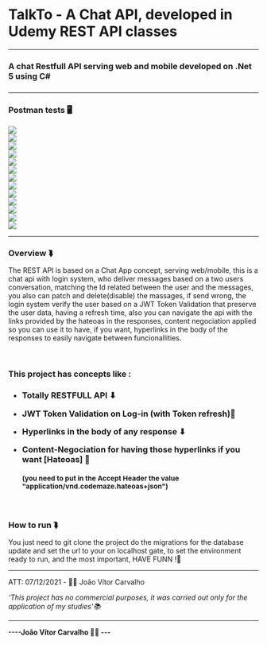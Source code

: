 # TalkTo - A Chat API, developed in Udemy REST API classes

<hr>
<h3>A chat Restfull API serving web and mobile developed on .Net 5 using C#<h3>
<hr>
<h3>Postman tests 🖥️</h3>
<img src="readme-imgs/swagger.jpg"></img>
<br>
<img src="readme-imgs/swagger2.jpg"></img>
<br>
<img src="readme-imgs/register.jpg"></img>
<br>
<img src="readme-imgs/login.jpg"></img>
<br>
<img src="readme-imgs/refresh.jpg"></img>
<br>
<img src="readme-imgs/getall.jpg"></img>
<br>
<img src="readme-imgs/getbyid.jpg"></img>
<br>
<img src="readme-imgs/getbyid2.jpg"></img>
<br>
<img src="readme-imgs/update.jpg"></img>
<br>
<img src="readme-imgs/update.jpg"></img>
<br>
<img src="readme-imgs/addmsg.jpg"></img>
<br>
<img src="readme-imgs/getmsgs.jpg"></img>
<br>
<img src="readme-imgs/updatemsg.jpg"></img>
<br>
<hr>
<h3>Overview ⮯</h3>
<p>The REST API is based on a Chat App concept, serving web/mobile, this is a chat api with login system, who deliver messages based on a two users conversation, matching the Id related between the user and the messages, you also can patch and delete(disable) the massages, if send wrong, the login system verify the user based on a JWT Token Validation that preserve the user data, having a refresh time, also you can navigate the api with the links provided by the hateoas in the responses, content negociation applied so you can use it to have, if you want, hyperlinks in the body of the responses to easily navigate between funcionallities.</p>
<br>
<h3>This project has concepts like :<h3>
<ul>
  <li>Totally RESTFULL API ⬇</li>
  <li><p>JWT Token Validation on Log-in (with Token refresh)🔧</p> </li>
  <li><p>Hyperlinks in the body of any response ⬇</p></li>
  <li><p>Content-Negociation for having those hyperlinks if you want [Hateoas] 🔧 <br>
  <br><small>(you need to put in the Accept Header the value "application/vnd.codemaze.hateoas+json")</small></p></li> 
</ul>
<br>
<h3>How to run ⮯</h3>
<p>You just need to git clone the project do the migrations for the 
  database update and set the url to your on localhost gate, to set the environment ready to run, and the most important, HAVE FUNN !🧑<p>
<hr>
<p>ATT: 07/12/2021 - 👨‍💻 João Vítor Carvalho</p>
<em>'This project has no commercial purposes, it was carried out only for the application of my studies'📚</em>
<hr>
<strong>----João Vítor Carvalho 👨‍💻 ---</strong>
